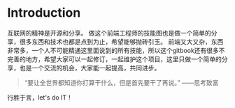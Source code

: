 # Introduction

互联网的精神是开源和分享。
做这个前端工程师的技能图也是做一个简单的分享，很多东西和技术也都是点到为止，希望能够抛砖引玉。
前端又大又杂，东西非常多，一个人不可能精通这里面说到的所有技能，所以这个gitbook还有很多不完善的地方，希望大家可以一起修订，一起维护这个项目，这里只做一个简单的分享，也是一个交流的机会，大家能一起提高，共同进步。

> “要让全世界都知道你打算干什么，但是首先要干了再说。”
>                                         ——思考致富

行胜于言，let's do IT！

